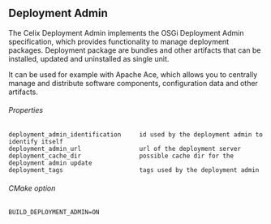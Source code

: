 ## Deployment Admin

The Celix Deployment Admin implements the OSGi Deployment Admin specification, which provides functionality to manage deployment packages. Deployment package are bundles and other artifacts that can be installed, updated and uninstalled as single unit.

It can be used for example with Apache Ace, which allows you to centrally manage and distribute software components, configuration data and other artifacts.

###### Properties
    deployment_admin_identification     id used by the deployment admin to identify itself
    deployment_admin_url                url of the deployment server
    deployment_cache_dir                possible cache dir for the deployment admin update
    deployment_tags                     tags used by the deployment admin

###### CMake option
    BUILD_DEPLOYMENT_ADMIN=ON
